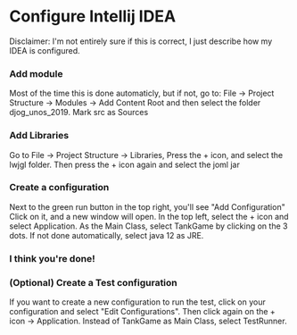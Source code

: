 # Configure Intellij IDEA

Disclaimer: I'm not entirely sure if this is correct,
I just describe how my IDEA is configured.

### Add module

Most of the time this is done automaticly, but if not, go to:
File -> Project Structure -> Modules -> Add Content Root and then select 
the folder djog_unos_2019. Mark src as Sources

### Add Libraries

Go to File -> Project Structure -> Libraries, Press the + icon, and select
the lwjgl folder. Then press the + icon again and select the joml jar

### Create a configuration

Next to the green run button in the top right, you'll see "Add Configuration"
Click on it, and a new window will open. In the top left, select the + icon
and select Application. As the Main Class, select TankGame by clicking on the 
3 dots. If not done automatically, select java 12 as JRE.

### I think you're done!

### (Optional) Create a Test configuration

If you want to create a new configuration to run the test, click on your
configuration and select "Edit Configurations". Then click again on the + icon
-> Application. Instead of TankGame as Main Class, select TestRunner.
